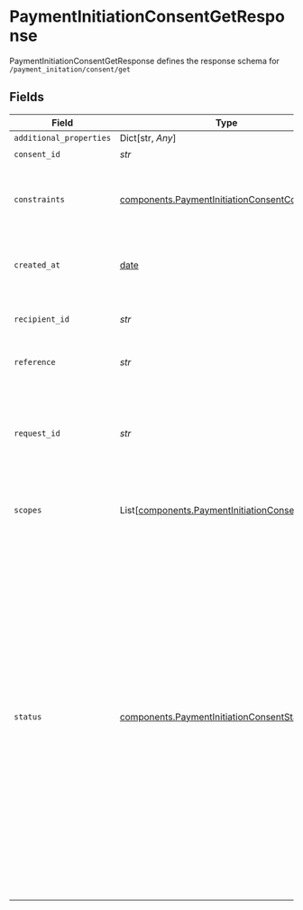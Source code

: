 # PaymentInitiationConsentGetResponse

PaymentInitiationConsentGetResponse defines the response schema for `/payment_initation/consent/get`


## Fields

| Field                                                                                                                                                                                                                                                                                                                                             | Type                                                                                                                                                                                                                                                                                                                                              | Required                                                                                                                                                                                                                                                                                                                                          | Description                                                                                                                                                                                                                                                                                                                                       |
| ------------------------------------------------------------------------------------------------------------------------------------------------------------------------------------------------------------------------------------------------------------------------------------------------------------------------------------------------- | ------------------------------------------------------------------------------------------------------------------------------------------------------------------------------------------------------------------------------------------------------------------------------------------------------------------------------------------------- | ------------------------------------------------------------------------------------------------------------------------------------------------------------------------------------------------------------------------------------------------------------------------------------------------------------------------------------------------- | ------------------------------------------------------------------------------------------------------------------------------------------------------------------------------------------------------------------------------------------------------------------------------------------------------------------------------------------------- |
| `additional_properties`                                                                                                                                                                                                                                                                                                                           | Dict[str, *Any*]                                                                                                                                                                                                                                                                                                                                  | :heavy_minus_sign:                                                                                                                                                                                                                                                                                                                                | N/A                                                                                                                                                                                                                                                                                                                                               |
| `consent_id`                                                                                                                                                                                                                                                                                                                                      | *str*                                                                                                                                                                                                                                                                                                                                             | :heavy_check_mark:                                                                                                                                                                                                                                                                                                                                | The consent ID.                                                                                                                                                                                                                                                                                                                                   |
| `constraints`                                                                                                                                                                                                                                                                                                                                     | [components.PaymentInitiationConsentConstraints](../../models/components/paymentinitiationconsentconstraints.md)                                                                                                                                                                                                                                  | :heavy_check_mark:                                                                                                                                                                                                                                                                                                                                | Limitations that will be applied to payments initiated using the payment consent.                                                                                                                                                                                                                                                                 |
| `created_at`                                                                                                                                                                                                                                                                                                                                      | [date](https://docs.python.org/3/library/datetime.html#date-objects)                                                                                                                                                                                                                                                                              | :heavy_check_mark:                                                                                                                                                                                                                                                                                                                                | Consent creation timestamp, in [ISO 8601](https://wikipedia.org/wiki/ISO_8601) format.                                                                                                                                                                                                                                                            |
| `recipient_id`                                                                                                                                                                                                                                                                                                                                    | *str*                                                                                                                                                                                                                                                                                                                                             | :heavy_check_mark:                                                                                                                                                                                                                                                                                                                                | The ID of the recipient the payment consent is for.                                                                                                                                                                                                                                                                                               |
| `reference`                                                                                                                                                                                                                                                                                                                                       | *str*                                                                                                                                                                                                                                                                                                                                             | :heavy_check_mark:                                                                                                                                                                                                                                                                                                                                | A reference for the payment consent.                                                                                                                                                                                                                                                                                                              |
| `request_id`                                                                                                                                                                                                                                                                                                                                      | *str*                                                                                                                                                                                                                                                                                                                                             | :heavy_check_mark:                                                                                                                                                                                                                                                                                                                                | A unique identifier for the request, which can be used for troubleshooting. This identifier, like all Plaid identifiers, is case sensitive.                                                                                                                                                                                                       |
| `scopes`                                                                                                                                                                                                                                                                                                                                          | List[[components.PaymentInitiationConsentScope](../../models/components/paymentinitiationconsentscope.md)]                                                                                                                                                                                                                                        | :heavy_check_mark:                                                                                                                                                                                                                                                                                                                                | An array of payment consent scopes.                                                                                                                                                                                                                                                                                                               |
| `status`                                                                                                                                                                                                                                                                                                                                          | [components.PaymentInitiationConsentStatus](../../models/components/paymentinitiationconsentstatus.md)                                                                                                                                                                                                                                            | :heavy_check_mark:                                                                                                                                                                                                                                                                                                                                | The status of the payment consent.<br/><br/>`UNAUTHORISED`: Consent created, but requires user authorisation.<br/><br/>`REJECTED`: Consent authorisation was rejected by the user and/or the bank.<br/><br/>`AUTHORISED`: Consent is active and ready to be used.<br/><br/>`REVOKED`: Consent has been revoked and can no longer be used.<br/><br/>`EXPIRED`: Consent is no longer valid. |
